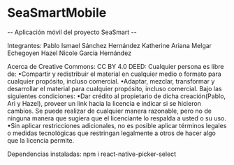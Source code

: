 # SeaSmartMobile
-- Aplicación móvil del proyecto SeaSmart --

Integrantes: Pablo Ismael Sánchez Hernández
             Katherine Ariana Melgar Echegoyen
             Hazel Nicole García Hernández

Acerca de Creative Commons: 
CC BY 4.0 DEED: Cualquier persona es libre de:
•Compartir y redistribuir el material en cualquier medio o formato para cualquier propósito, incluso comercial.
•Adaptar, mezclar, transformar y desarrollar el material para cualquier propósito, incluso comercial. Bajo las siguientes condiciones:
  •Dar  crédito  al propietario  de  dicha  creación(Pablo,  Ari  y  Hazel), proveer un link hacia la licencia e     indicar si se hicieron cambios. Se puede realizar de cualquier manera razonable, pero no de ninguna manera que    sugiera que el licenciante lo respalda a usted o su uso.
  •Sin aplicar restricciones adicionales, no es posible aplicar términos legales o medidas tecnológicas que          restringan legalmente a otros de hacer algo que la licencia permite.
  
Dependencias instaladas:
npm i react-native-picker-select